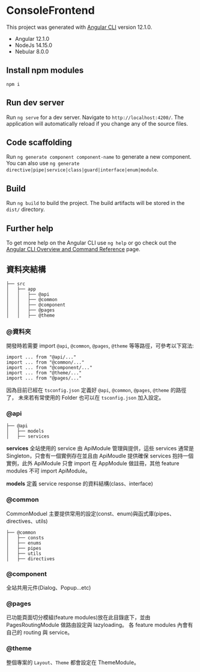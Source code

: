 # ConsoleFrontend

This project was generated with [Angular CLI](https://github.com/angular/angular-cli) version 12.1.0.

- Angular   12.1.0
- NodeJs    14.15.0
- Nebular   8.0.0

## Install npm modules
`npm i`

## Run dev server

Run `ng serve` for a dev server. Navigate to `http://localhost:4200/`. The application will automatically reload if you change any of the source files.

## Code scaffolding

Run `ng generate component component-name` to generate a new component. You can also use `ng generate directive|pipe|service|class|guard|interface|enum|module`.

## Build

Run `ng build` to build the project. The build artifacts will be stored in the `dist/` directory.

## Further help

To get more help on the Angular CLI use `ng help` or go check out the [Angular CLI Overview and Command Reference](https://angular.io/cli) page.

## 資料夾結構
```
├── src
│   ├── app
│	│	├── @api
│	│	├── @common
│	│	├── @component
│	│	├── @pages 
│	│	├── @theme
```

### @資料夾

開發時若需要 import `@api`, `@common`, `@pages`, `@theme` 等等路徑，可參考以下寫法:

```
import ... from "@api/..."
import ... from "@common/..."
import ... from "@component/..."
import ... from "@theme/..."
import ... from "@pages/..."
```

因為目前已經在 `tsconfig.json` 定義好 `@api`, `@common`, `@pages`, `@theme` 的路徑了，
未來若有常使用的 Folder 也可以在 `tsconfig.json` 加入設定。

### @api
```
├── @api
│   ├── models
│   ├── services
```

**services** 
全站使用的 service 由 ApiModule 管理與提供，這些 services 通常是 Singleton，只會有一個實例存在並且由 ApiMoudle 提供確保 services 抱持一個實例，此外 ApiModule 只會 import 在 AppModule 做註冊，其他 feature modules 不可 import ApiModule。

**models**
定義 service response 的資料結構(class、interface)

### @common

CommonModuel 主要提供常用的設定(const、enum)與函式庫(pipes、directives、utils)

```
├── @common
│   ├── consts
│   ├── enums
│   ├── pipes
│   ├── utils
│   ├── directives
```

### @component
全站共用元件(Dialog、Popup...etc)

### @pages

已功能頁面切分模組(feature modules)放在此目錄底下，並由 PagesRoutingModule 做路由設定與 lazyloading。
各 feature modules 內會有自己的 routing 與 service。

### @theme
整個專案的 `Layout`、`Theme` 都會設定在 ThemeModule。
